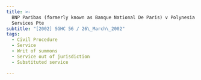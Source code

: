 ```yaml
---
title: >-
  BNP Paribas (formerly known as Banque National De Paris) v Polynesia Timber
  Services Pte
subtitle: "[2002] SGHC 56 / 26\_March\_2002"
tags:
  - Civil Procedure
  - Service
  - Writ of summons
  - Service out of jurisdiction
  - Substituted service

---
```


